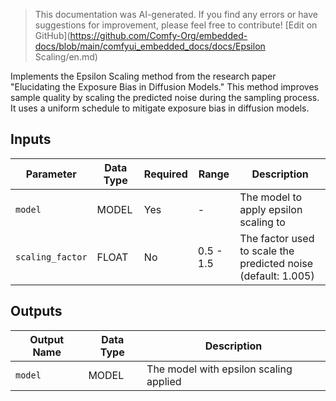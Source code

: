 > This documentation was AI-generated. If you find any errors or have suggestions for improvement, please feel free to contribute! [Edit on GitHub](<https://github.com/Comfy-Org/embedded-docs/blob/main/comfyui_embedded_docs/docs/Epsilon> Scaling/en.md)

Implements the Epsilon Scaling method from the research paper "Elucidating the Exposure Bias in Diffusion Models." This method improves sample quality by scaling the predicted noise during the sampling process. It uses a uniform schedule to mitigate exposure bias in diffusion models.

## Inputs

| Parameter | Data Type | Required | Range | Description |
|-----------|-----------|----------|-------|-------------|
| `model` | MODEL | Yes | - | The model to apply epsilon scaling to |
| `scaling_factor` | FLOAT | No | 0.5 - 1.5 | The factor used to scale the predicted noise (default: 1.005) |

## Outputs

| Output Name | Data Type | Description |
|-------------|-----------|-------------|
| `model` | MODEL | The model with epsilon scaling applied |

